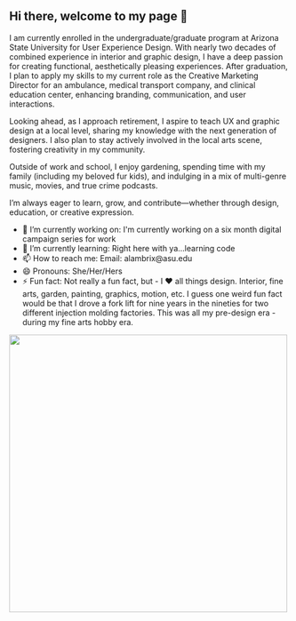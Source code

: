 ## Hi there, welcome to my page 👋
<p>
I am currently enrolled in the undergraduate/graduate program at Arizona State University for User Experience Design. With nearly two decades of combined experience in interior and graphic design, I have a deep passion for creating functional, aesthetically pleasing experiences. After graduation, I plan to apply my skills to my current role as the Creative Marketing Director for an ambulance, medical transport company, and clinical education center, enhancing branding, communication, and user interactions.
</p>
<p>Looking ahead, as I approach retirement, I aspire to teach UX and graphic design at a local level, sharing my knowledge with the next generation of designers. I also plan to stay actively involved in the local arts scene, fostering creativity in my community.
</p>
<p>
Outside of work and school, I enjoy gardening, spending time with my family (including my beloved fur kids), and indulging in a mix of multi-genre music, movies, and true crime podcasts.
</p>
<p>
I’m always eager to learn, grow, and contribute—whether through design, education, or creative expression.
</p>
<ul>
  <li> 🔭 I’m currently working on: I'm currently working on a six month digital campaign series for work </li>
  <li>🌱 I’m currently learning: Right here with ya...learning code</li>
  <li>📫 How to reach me: Email: alambrix@asu.edu</li>
  <li>😄 Pronouns: She/Her/Hers</li>
  <li>⚡ Fun fact: Not really a fun fact, but - I ♥️ all things design. Interior, fine arts, garden, painting, graphics, motion, etc. I guess one weird fun fact would be that I drove a fork lift for nine years in the nineties for two different injection molding factories. This was all my pre-design era - during my fine arts hobby era.</li>
</ul>
<img src="https://github.com/angellambcab/Images/raw/main/Extra%20Credit.webp" width="500">
